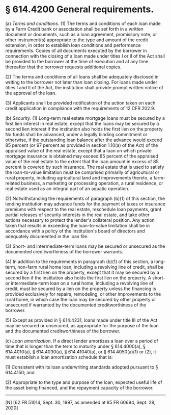 # § 614.4200   General requirements.

(a) *Terms and conditions.* (1) The terms and conditions of each loan made by a Farm Credit bank or association shall be set forth in a written document or documents, such as a loan agreement, promissory note, or other instrument(s) appropriate to the type and amount of the credit extension, in order to establish loan conditions and performance requirements. Copies of all documents executed by the borrower in connection with the closing of a loan made under titles I or II of the Act shall be provided to the borrower at the time of execution and at any time thereafter that the borrower requests additional copies. 


(2) The terms and conditions of all loans shall be adequately disclosed in writing to the borrower not later than loan closing. For loans made under titles I and II of the Act, the institution shall provide prompt written notice of the approval of the loan. 


(3) Applicants shall be provided notification of the action taken on each credit application in compliance with the requirements of 12 CFR 202.9. 


(b) *Security.* (1) Long-term real estate mortgage loans must be secured by a first lien interest in real estate, except that the loans may be secured by a second lien interest if the institution also holds the first lien on the property. No funds shall be advanced, under a legally binding commitment or otherwise, if the outstanding loan balance after the advance would exceed 85 percent (or 97 percent as provided in section 1.10(a) of the Act) of the appraised value of the real estate, except that a loan on which private mortgage insurance is obtained may exceed 85 percent of the appraised value of the real estate to the extent that the loan amount in excess of 85 percent is covered by such insurance. The real estate that is used to satisfy the loan-to-value limitation must be comprised primarily of agricultural or rural property, including agricultural land and improvements thereto, a farm-related business, a marketing or processing operation, a rural residence, or real estate used as an integral part of an aquatic operation. 


(2) Notwithstanding the requirements of paragraph (b)(1) of this section, the lending institution may advance funds for the payment of taxes or insurance premiums with respect to the real estate, reschedule loan payments, grant partial releases of security interests in the real estate, and take other actions necessary to protect the lender's collateral position. Any action taken that results in exceeding the loan-to-value limitation shall be in accordance with a policy of the institution's board of directors and adequately documented in the loan file. 


(3) Short- and intermediate-term loans may be secured or unsecured as the documented creditworthiness of the borrower warrants. 


(4) In addition to the requirements in paragraph (b)(1) of this section, a long-term, non-farm rural home loan, including a revolving line of credit, shall be secured by a first lien on the property, except that it may be secured by a second lien if the institution also holds the first lien on the property. A short- or intermediate-term loan on a rural home, including a revolving line of credit, must be secured by a lien on the property unless the financing is provided exclusively for repairs, remodeling, or other improvements to the rural home, in which case the loan may be secured by other property or unsecured if warranted by the documented creditworthiness of the borrower. 


(5) Except as provided in § 614.4231, loans made under title III of the Act may be secured or unsecured, as appropriate for the purpose of the loan and the documented creditworthiness of the borrower. 


(c) *Loan amortization.* If a direct lender amortizes a loan over a period of time that is longer than the term to maturity under § 614.4000(a), § 614.4010(a), § 614.4030(a), § 614.41040(a), or § 614.4050(a)(1) or (2), it must establish a loan amortization schedule that is:


(1) Consistent with its loan underwriting standards adopted pursuant to § 614.4150; and


(2) Appropriate to the type and purpose of the loan, expected useful life of the asset being financed, and the repayment capacity of the borrower.



---

[N] [62 FR 51014, Sept. 30, 1997, as amended at 85 FR 60694, Sept. 28, 2020]




